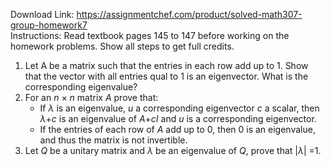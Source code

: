 Download Link: https://assignmentchef.com/product/solved-math307-group-homework7
<br>
Instructions: Read textbook pages 145 to 147 before working on the homework problems. Show all steps to get full credits.

<ol>

 <li>Let A be a matrix such that the entries in each row add up to 1. Show that the vector with all entries qual to 1 is an eigenvector. What is the corresponding eigenvalue?</li>

 <li>For an <em>n </em>× <em>n </em>matrix <em>A </em>prove that:

  <ul>

   <li>If <em>λ </em>is an eigenvalue, <em>u </em>a corresponding eigenvector <em>c </em>a scalar, then <em>λ</em>+<em>c </em>is an eigenvalue of <em>A</em>+<em>cI </em>and <em>u </em>is a corresponding eigenvector.</li>

   <li>If the entries of each row of <em>A </em>add up to 0, then 0 is an eigenvalue, and thus the matrix is not invertible.</li>

  </ul></li>

 <li>Let <em>Q </em>be a unitary matrix and <em>λ </em>be an eigenvalue of <em>Q</em>, prove that |<em>λ</em>| =1.</li>

</ol>